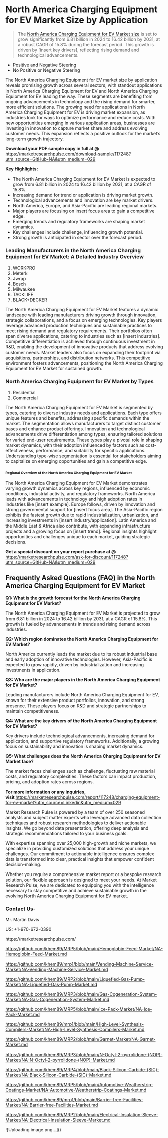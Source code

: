 <h1>North America Charging Equipment for EV Market&nbsp;Size by Application</h1><blockquote><p>The <a href="https://marketresearchpulse.com/download-sample/117248?utm_source=GitHub-NA&amp;utm_medium=029">North America Charging Equipment for EV Market size</a> is set to grow significantly from 6.81 billion in 2024 to 16.42 billion by 2031, at a robust CAGR of 15.8% during the forecast period. This growth is driven by [insert key drivers], reflecting rising demand and technological advancements.</p></blockquote><ul><li>Positive and Negative Steering<li> No Positive or Negative Steering</li></ul><p>The North America Charging Equipment for EV market size by application reveals promising growth across several sectors, with standout applications in North America Charging Equipment for EV and North America Charging Equipment for EV leading the way. These segments are benefiting from ongoing advancements in technology and the rising demand for smarter, more efficient solutions. The growing need for applications in North America Charging Equipment for EV is driving market expansion, as industries look for ways to optimize performance and reduce costs. With new opportunities emerging in various application areas, businesses are investing in innovation to capture market share and address evolving customer needs. This expansion reflects a positive outlook for the market’s long-term growth trajectory.</p><p><strong>Download your PDF sample copy in full at @ </strong><a href="https://marketresearchpulse.com/download-sample/117248?utm_source=GitHub-NA&amp;utm_medium=029">https://marketresearchpulse.com/download-sample/117248?utm_source=GitHub-NA&amp;utm_medium=029</a></p><p><strong>Key Highlights: </strong></p><ul><li>The North America Charging Equipment for EV Market is expected to grow from 6.81 billion in 2024 to 16.42 billion by 2031, at a CAGR of 15.8%.</li><li>Increasing demand for trend or application is driving market growth.</li><li>Technological advancements and innovation are key market drivers.</li><li>North America, Europe, and Asia-Pacific are leading regional markets.</li><li>Major players are focusing on insert focus area to gain a competitive edge.</li><li>Emerging trends and regulatory frameworks are shaping market dynamics.</li><li>Key challenges include challenge, influencing growth potential.</li><li>Strong growth is anticipated in sector over the forecast period.</li></ul><h3>Leading Manufacturers in the North America Charging Equipment for EV Market: A Detailed Industry Overview</h3><ol><li>WORKPRO</li><li>Meterk</li><li>Jwrap</li><li>Bosch</li><li>Milwaukee</li><li>TACKLIFE</li><li>BLACK+DECKER</li></ol><div class="flex max-w-full flex-col flex-grow"><div class="min-h-8 text-message flex w-full flex-col items-end gap-2 whitespace-normal break-words [.text-message+&amp;]:mt-5" dir="auto" data-message-author-role="assistant" data-message-id="fd8432e4-4910-450d-b182-61b7bfb0a01f" data-message-model-slug="gpt-4o"><div class="flex w-full flex-col gap-1 empty:hidden first:pt-[3px]"><div class="markdown prose w-full break-words dark:prose-invert light"><p>The North America Charging Equipment for EV Market features a dynamic landscape with leading manufacturers driving growth through innovation, strategic collaborations, and a focus on emerging technologies. Key players leverage advanced production techniques and sustainable practices to meet rising demand and regulatory requirements. Their portfolios often span diverse applications, catering to industries such as [insert industries]. Competitive differentiation is achieved through continuous investment in R&amp;D, enabling the development of innovative products that address evolving customer needs. Market leaders also focus on expanding their footprint via acquisitions, partnerships, and distribution networks. This competitive environment fosters advancements, positioning the North America Charging Equipment for EV Market for sustained growth.</p></div></div></div></div><h3>North America Charging Equipment for EV Market by Types</h3><ol><li>Residential<li> Commercial</li></ol><div class="flex max-w-full flex-col flex-grow"><div class="min-h-8 text-message flex w-full flex-col items-end gap-2 whitespace-normal break-words [.text-message+&amp;]:mt-5" dir="auto" data-message-author-role="assistant" data-message-id="084470be-0bb7-4664-bddf-5156b4f41249" data-message-model-slug="gpt-4o-mini"><div class="flex w-full flex-col gap-1 empty:hidden first:pt-[3px]"><div class="markdown prose w-full break-words dark:prose-invert light"><p>The North America Charging Equipment for EV Market is segmented by types, catering to diverse industry needs and applications. Each type offers unique features and benefits, addressing specific demands within the market. The segmentation allows manufacturers to target distinct customer bases and enhance product offerings. Innovation and technological advancements drive differentiation among types, ensuring tailored solutions for varied end-user requirements. These types play a pivotal role in shaping market dynamics, with their adoption influenced by factors such as cost-effectiveness, performance, and suitability for specific applications. Understanding type-wise segmentation is essential for stakeholders aiming to capitalize on emerging opportunities and gain a competitive edge.</p></div></div></div></div><h3><span style="font-size: 11px;">Regional Overview of the North America Charging Equipment for EV Market</span></h3><div class="flex max-w-full flex-col flex-grow"><div class="min-h-8 text-message flex w-full flex-col items-end gap-2 whitespace-normal break-words [.text-message+&amp;]:mt-5" dir="auto" data-message-author-role="assistant" data-message-id="e9038762-ce64-4e30-91c9-9bd413514231" data-message-model-slug="gpt-4o-mini"><div class="flex w-full flex-col gap-1 empty:hidden first:pt-[3px]"><div class="markdown prose w-full break-words dark:prose-invert light"><p>The North America Charging Equipment for EV Market demonstrates varying growth dynamics across key regions, influenced by economic conditions, industrial activity, and regulatory frameworks. North America leads with advancements in technology and high adoption rates in industries like [insert example]. Europe follows, driven by innovation and strong governmental support for [insert focus area]. The Asia-Pacific region exhibits the fastest growth due to rapid industrialization, urbanization, and increasing investments in [insert industry/application]. Latin America and the Middle East &amp; Africa also contribute, with expanding infrastructure projects and a growing focus on [insert trend]. Regional insights highlight opportunities and challenges unique to each market, guiding strategic decisions.</p></div></div></div></div><p><strong>Get a special discount on your report purchase at @ </strong><a href="https://marketresearchpulse.com/ask-for-discount/117248?utm_source=GitHub-NA&amp;utm_medium=029">https://marketresearchpulse.com/ask-for-discount/117248?utm_source=GitHub-NA&amp;utm_medium=029</a></p><h2>Frequently Asked Questions (FAQ) in the North America Charging Equipment for EV Market</h2><p><strong>Q1: What is the growth forecast for the North America Charging Equipment for EV Market?</strong></p><p>The North America Charging Equipment for EV Market is projected to grow from 6.81 billion in 2024 to 16.42 billion by 2031, at a CAGR of 15.8%. This growth is fueled by advancements in trends and rising demand across industries.</p><p><strong>Q2: Which region dominates the North America Charging Equipment for EV Market?</strong></p><p>North America currently leads the market due to its robust industrial base and early adoption of innovative technologies. However, Asia-Pacific is expected to grow rapidly, driven by industrialization and increasing investments in application.</p><p><strong>Q3: Who are the major players in the North America Charging Equipment for EV Market?</strong></p><p>Leading manufacturers include North America Charging Equipment for EV, known for their extensive product portfolios, innovation, and strong presence. These players focus on R&amp;D and strategic partnerships to maintain competitiveness.</p><p><strong>Q4: What are the key drivers of the North America Charging Equipment for EV Market?</strong></p><p>Key drivers include technological advancements, increasing demand for application, and supportive regulatory frameworks. Additionally, a growing focus on sustainability and innovation is shaping market dynamics.</p><p><strong>Q5: What challenges does the North America Charging Equipment for EV Market face?</strong></p><p>The market faces challenges such as challenge, fluctuating raw material costs, and regulatory complexities. These factors can impact production, pricing, and adoption rates across regions.</p><p><strong>For more information or any inquiries, visit&nbsp;</strong><a href="https://marketresearchpulse.com/report/117248/charging-equipment-for-ev-market?utm_source=Linkedin&utm_medium=029">https://marketresearchpulse.com/report/117248/charging-equipment-for-ev-market?utm_source=Linkedin&utm_medium=029</a></p><p>Market Research Pulse is powered by a team of over 250 seasoned analysts and subject matter experts who leverage advanced data collection techniques and robust research methodologies to deliver actionable insights. We go beyond data presentation, offering deep analysis and strategic recommendations tailored to your business goals.</p><p>With expertise spanning over 25,000 high-growth and niche markets, we specialize in providing customized solutions that address your unique challenges. Our commitment to actionable intelligence ensures complex data is transformed into clear, practical insights that empower confident decision-making.</p><p>Whether you require a comprehensive market report or a bespoke research solution, our flexible approach is designed to meet your needs. At Market Research Pulse, we are dedicated to equipping you with the intelligence necessary to stay competitive and achieve sustainable growth in the evolving North America Charging Equipment for EV market.</p><h3><strong>Contact Us-</strong></h3><p>Mr. Martin Davis</p><p>US: +1-970-672-0390</p><p>https://marketresearchpulse.com/</p><p><a href="https://github.com/khem89/MRP5/blob/main/Hemoglobin-Feed-Market/NA-Hemoglobin-Feed-Market.md">https://github.com/khem89/MRP5/blob/main/Hemoglobin-Feed-Market/NA-Hemoglobin-Feed-Market.md</a></p><p><a href="https://github.com/khem89/mrp1/blob/main/Vending-Machine-Service-Market/NA-Vending-Machine-Service-Market.md">https://github.com/khem89/mrp1/blob/main/Vending-Machine-Service-Market/NA-Vending-Machine-Service-Market.md</a></p><p><a href="https://github.com/khem89/MRP2/blob/main/Liquefied-Gas-Pump-Market/NA-Liquefied-Gas-Pump-Market.md">https://github.com/khem89/MRP2/blob/main/Liquefied-Gas-Pump-Market/NA-Liquefied-Gas-Pump-Market.md</a></p><p><a href="https://github.com/khem89/MRP3/blob/main/Gas-Cogeneration-System-Market/NA-Gas-Cogeneration-System-Market.md">https://github.com/khem89/MRP3/blob/main/Gas-Cogeneration-System-Market/NA-Gas-Cogeneration-System-Market.md</a></p><p><a href="https://github.com/khem89/MRP5/blob/main/Ice-Pack-Market/NA-Ice-Pack-Market.md">https://github.com/khem89/MRP5/blob/main/Ice-Pack-Market/NA-Ice-Pack-Market.md</a></p><p><a href="https://github.com/khem89/mrp1/blob/main/High-Level-Synthesis-Compilers-Market/NA-High-Level-Synthesis-Compilers-Market.md">https://github.com/khem89/mrp1/blob/main/High-Level-Synthesis-Compilers-Market/NA-High-Level-Synthesis-Compilers-Market.md</a></p><p><a href="https://github.com/khem89/MRP2/blob/main/Garnet-Market/NA-Garnet-Market.md">https://github.com/khem89/MRP2/blob/main/Garnet-Market/NA-Garnet-Market.md</a></p><p><a href="https://github.com/khem89/MRP3/blob/main/N-Octyl-2-pyrrolidone-(NOP)-Market/NA-N-Octyl-2-pyrrolidone-(NOP)-Market.md">https://github.com/khem89/MRP3/blob/main/N-Octyl-2-pyrrolidone-(NOP)-Market/NA-N-Octyl-2-pyrrolidone-(NOP)-Market.md</a></p><p><a href="https://github.com/khem89/MRP4/blob/main/Black-Silicon-Carbide-(SIC)-Market/NA-Black-Silicon-Carbide-(SIC)-Market.md">https://github.com/khem89/MRP4/blob/main/Black-Silicon-Carbide-(SIC)-Market/NA-Black-Silicon-Carbide-(SIC)-Market.md</a></p><p><a href="https://github.com/khem89/MRP5/blob/main/Automotive-Weatherstrip-Coatings-Market/NA-Automotive-Weatherstrip-Coatings-Market.md">https://github.com/khem89/MRP5/blob/main/Automotive-Weatherstrip-Coatings-Market/NA-Automotive-Weatherstrip-Coatings-Market.md</a></p><p><a href="https://github.com/khem89/mrp1/blob/main/Barrier-free-Facilities-Market/NA-Barrier-free-Facilities-Market.md">https://github.com/khem89/mrp1/blob/main/Barrier-free-Facilities-Market/NA-Barrier-free-Facilities-Market.md</a></p><p><a href="https://github.com/khem89/MRP2/blob/main/Electrical-Insulation-Sleeve-Market/NA-Electrical-Insulation-Sleeve-Market.md">https://github.com/khem89/MRP2/blob/main/Electrical-Insulation-Sleeve-Market/NA-Electrical-Insulation-Sleeve-Market.md</a></p>
![Uploading image.png…]()

